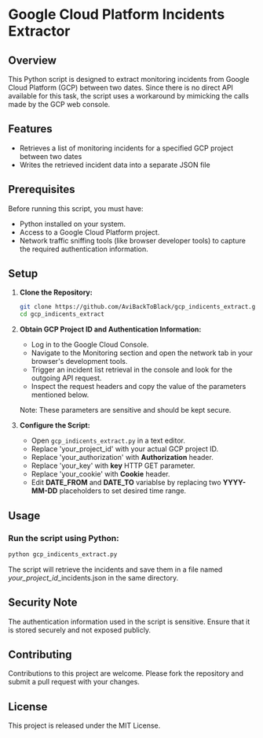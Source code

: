 # Google Cloud Platform Incidents Extractor

## Overview
This Python script is designed to extract monitoring incidents from Google Cloud Platform (GCP) between two dates. Since there is no direct API available for this task, the script uses a workaround by mimicking the calls made by the GCP web console. 

## Features
- Retrieves a list of monitoring incidents for a specified GCP project between two dates
- Writes the retrieved incident data into a separate JSON file

## Prerequisites
Before running this script, you must have:
- Python installed on your system.
- Access to a Google Cloud Platform project.
- Network traffic sniffing tools (like browser developer tools) to capture the required authentication information.

## Setup
1. **Clone the Repository:**
   ```bash
   git clone https://github.com/AviBackToBlack/gcp_indicents_extract.git
   cd gcp_indicents_extract
   ```

2. **Obtain GCP Project ID and Authentication Information:**
   - Log in to the Google Cloud Console.
   - Navigate to the Monitoring section and open the network tab in your browser's development tools.
   - Trigger an incident list retrieval in the console and look for the outgoing API request.
   - Inspect the request headers and copy the value of the parameters mentioned below.
   
   Note: These parameters are sensitive and should be kept secure.

3. **Configure the Script:**
   - Open `gcp_indicents_extract.py` in a text editor.
   - Replace 'your_project_id' with your actual GCP project ID.
   - Replace 'your_authorization' with **Authorization** header.
   - Replace 'your_key' with **key** HTTP GET parameter.
   - Replace 'your_cookie' with **Cookie** header.
   - Edit **DATE_FROM** and **DATE_TO** variablse by replacing two **YYYY-MM-DD** placeholders to set desired time range.

## Usage

### Run the script using Python:

```bash
python gcp_indicents_extract.py
```

The script will retrieve the incidents and save them in a file named *your_project_id*_incidents.json in the same directory.

## Security Note
The authentication information used in the script is sensitive. Ensure that it is stored securely and not exposed publicly.

## Contributing
Contributions to this project are welcome. Please fork the repository and submit a pull request with your changes.

## License
This project is released under the MIT License.
